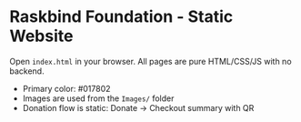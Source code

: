 # Raskbind Foundation - Static Website

Open `index.html` in your browser. All pages are pure HTML/CSS/JS with no backend.

- Primary color: #017802
- Images are used from the `Images/` folder
- Donation flow is static: Donate → Checkout summary with QR
